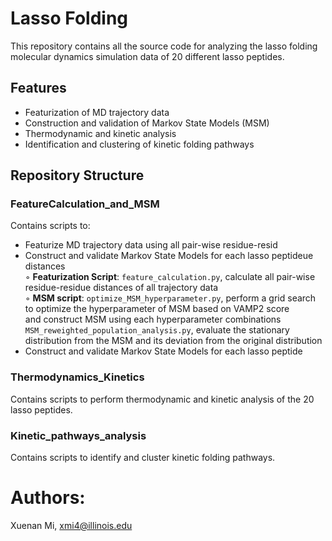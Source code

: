 # Lasso Folding

This repository contains all the source code for analyzing the lasso folding molecular dynamics simulation data of 20 different lasso peptides.

## Features

- Featurization of MD trajectory data
- Construction and validation of Markov State Models (MSM)
- Thermodynamic and kinetic analysis
- Identification and clustering of kinetic folding pathways

## Repository Structure

### FeatureCalculation_and_MSM

Contains scripts to:
- Featurize MD trajectory data using all pair-wise residue-resid 
- Construct and validate Markov State Models for each lasso peptideue distances <br>
◦ **Featurization Script**: `feature_calculation.py`, calculate all pair-wise residue-residue distances of all trajectory data <br>
◦ **MSM script**: `optimize_MSM_hyperparameter.py`, perform a grid search to optimize the hyperparameter of MSM based on VAMP2 score <br> and construct MSM using each hyperparameter combinations <br>
                   `MSM_reweighted_population_analysis.py`,  evaluate the stationary distribution from the MSM and its deviation from the original distribution
- Construct and validate Markov State Models for each lasso peptide

### Thermodynamics_Kinetics

Contains scripts to perform thermodynamic and kinetic analysis of the 20 lasso peptides.

### Kinetic_pathways_analysis

Contains scripts to identify and cluster kinetic folding pathways.



# Authors:
Xuenan Mi,
xmi4@illinois.edu
